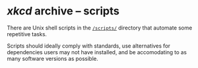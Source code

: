 <!-- SPDX-License-Identifier: CC0-1.0 OR 0BSD -->
# <i>xkcd</i> archive&nbsp;&ndash; scripts

There are Unix shell scripts in the [`/scripts/`](../scripts/) directory that automate some repetitive tasks.

Scripts should ideally comply with standards, use alternatives for dependencies users may not have installed, and be accomodating to as many software versions as possible.
